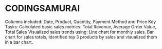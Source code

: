 # CODINGSAMURAI
Columns included: Date, Product, Quantity, Payment Method and Price Key Tasks: Calculated basic sales metrics: Total Revenue, Average Order Value, Total Sales Visualized sales trends using: Line chart for monthly sales, Bar chart for sales totals, Identified top 3 products by sales and visualized them in a bar chart.
